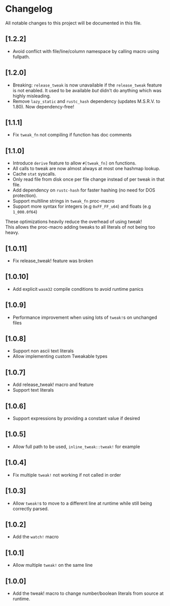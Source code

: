 # Changelog

All notable changes to this project will be documented in this file.

## [1.2.2]
 - Avoid conflict with file/line/column namespace by calling macro using fullpath.

## [1.2.0]
 - Breaking: `release_tweak` is now unavailable if the `release_tweak` feature is not enabled. 
   It used to be available _but_ didn't do anything which was highly misleading.
 - Remove `lazy_static` and `rustc_hash` dependency (updates M.S.R.V. to 1.80). Now dependency-free!

## [1.1.1]
 - Fix `tweak_fn` not compiling if function has doc comments

## [1.1.0]

 - Introduce `derive` feature to allow `#[tweak_fn]` on functions.
 - All calls to tweak are now almost always at most one hashmap lookup.
 - Cache `stat` syscalls.
 - Only read file from disk once per file change instead of per tweak in that file.
 - Add dependency on `rustc-hash` for faster hashing (no need for DOS protection).
 - Support multiline strings in `tweak_fn` proc-macro
 - Support more syntax for integers (e.g `0xFF_FF_u64`) and floats (e.g `1_000.0f64`)

These optimizations heavily reduce the overhead of using tweak!  
This allows the proc-macro adding tweaks to all literals of not being too heavy.

## [1.0.11]

 - Fix release_tweak! feature was broken

## [1.0.10]

 - Add explicit `wasm32` compile conditions to avoid runtime panics

## [1.0.9]

 - Performance improvement when using lots of `tweak!`s on unchanged files

## [1.0.8]

 - Support non ascii text literals
 - Allow implementing custom Tweakable types

## [1.0.7]

 - Add release_tweak! macro and feature
 - Support text literals

## [1.0.6]

 - Support expressions by providing a constant value if desired

## [1.0.5]

 - Allow full path to be used, `inline_tweak::tweak!` for example

## [1.0.4]

 - Fix  multiple `tweak!` not working if not called in order

## [1.0.3]

 - Allow `tweak!`s to move to a different line at runtime while still being correctly parsed.

## [1.0.2]

 - Add the `watch!` macro
 
## [1.0.1]

 - Allow multiple `tweak!` on the same line

## [1.0.0]
 - Add the tweak! macro to change number/boolean literals from source at runtime.
